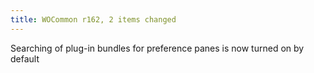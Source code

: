 ```yaml
---
title: WOCommon r162, 2 items changed
---
```


Searching of plug-in bundles for preference panes is now turned on by default
